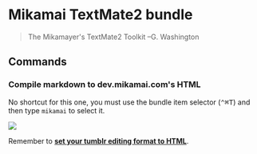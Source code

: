 # Mikamai TextMate2 bundle

> The Mikamayer's TextMate2 Toolkit
> –G. Washington

## Commands

### Compile markdown to dev.mikamai.com's HTML

No shortcut for this one, you must use the bundle item selector (<kbd>⌃⌘T</kbd>) and then type `mikamai`
to select it.

![](http://cl.ly/image/0q3S13423Z1Z/Screen%20Shot%202014-04-02%20at%204.04.17%20pm.png)

Remember to [**set your tumblr editing format to HTML**](https://www.tumblr.com/settings/dashboard).

